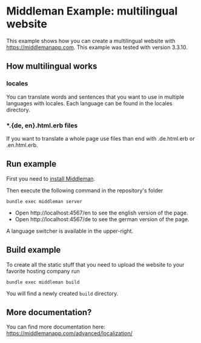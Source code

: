 # Middleman Example: multilingual website

This example shows how you can create a multilingual website with https://middlemanapp.com. This example was tested with version 3.3.10.

## How multilingual works

### locales

You can translate words and sentences that you want to use in multiple languages with locales. Each language can be found in the locales directory.

### *.{de, en}.html.erb files

If you want to translate a whole page use files than end with .de.html.erb or .en.html.erb.

## Run example

First you need to [install Middleman](https://middlemanapp.com/basics/install/).

Then execute the following command in the repository's folder

	bundle exec middleman server

* Open http://localhost:4567/en to see the english version of the page.
* Open http://localhost:4567/de to see the german version of the page.

A language switcher is available in the upper-right.

## Build example

To create all the static stuff that you need to upload the website to your favorite hosting company run

	bundle exec middleman build

You will find a newly created `build` directory.

## More documentation?

You can find more documentation here: https://middlemanapp.com/advanced/localization/
